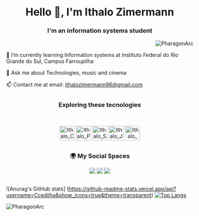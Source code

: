 <h1 align="center">Hello 👋, I'm Ithalo Zimermann</h1>

<h3  align="center">I'm an information systems student</h3>

<p align="right"> <img src="https://komarev.com/ghpvc/?username=PharagonArc&color=lightgrey&style=plastic" alt="PharagonArc" /> </p> 

 
🌱 I’m currently learning Information systems at Instituto Federal do Rio Grande do Sul, Campus Farroupilha 

💬 Ask me about Technologies, music and cinema

📫 Contact me at email: ithalozimermann96@gmail.com

##
<h3 align= center>Exploring these tecnologies</h3>
<div style="display: inline_block"><br>
<p align=center>
  <img align="center" alt="Ithalo_Css" height="40" width="40" src="https://cdn.jsdelivr.net/gh/devicons/devicon@latest/icons/css3/css3-original.svg" />
  <img align="center" alt="Ithalo_Python" height="40" width="40" src="https://cdn.jsdelivr.net/gh/devicons/devicon@latest/icons/python/python-original.svg" />
  <img align="center" alt="Ithalo_Sql" height="40" width="40" src="https://cdn.jsdelivr.net/gh/devicons/devicon@latest/icons/mysql/mysql-original.svg" />
  <img align="center" alt="Ithalo_Java" height="40" width="40" src="https://cdn.jsdelivr.net/gh/devicons/devicon@latest/icons/java/java-original.svg" />
  <img align="center" alt="Ithalo_Django" height="40" width="40" src="https://cdn.jsdelivr.net/gh/devicons/devicon@latest/icons/django/django-plain-wordmark.svg" />
</p>
  </div>
  
##
<h3 align= center>🌍 My Social Spaces</h3>
<div>
 <p align= center>
   <a href="https://www.linkedin.com/in/ithalo-zimermann-4a2a97212/" target="_blank"><img src="https://img.shields.io/badge/-LinkedIn-%230077B5?style=for-the-badge&logo=linkedin&logoColor=white" target="_blank"></a>
   <a href="https://www.instagram.com/ithalozi_/" target="_blank"><img src="https://img.shields.io/badge/-Instagram-%23E4405F?style=for-the-badge&logo=instagram&logoColor=white" target="_blank"></a>
   <a href="https://open.spotify.com/user/tpe2t3bq55rx06b2ugahhf340?si=847c23e866a74f7e" target="_blank"><img src="https://img.shields.io/badge/Spotify-1ED760?&style=for-the-badge&logo=spotify&logoColor=white"></a> 
 </p>

</div>

##
![Anurag's GitHub stats] (https://github-readme-stats.vercel.app/api?username=Ccedilha&show_icons=true&theme=transparent)
[![Top Langs](https://github-readme-stats.vercel.app/api/top-langs/?username=PharagonArc&layout=compact&theme=transparent)](https://github.com/anuraghazra/github-readme-stats)

<p><img align="center" src="https://github-readme-streak-stats.herokuapp.com/?user=PharagonArc&theme=transparent" alt="PharagonArc" /></p>
